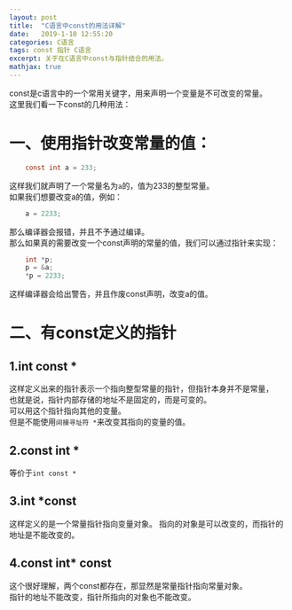 ```yaml
---
layout: post
title:  "C语言中const的用法详解"
date:   2019-1-10 12:55:20
categories: C语言
tags: const 指针 C语言
excerpt: 关于在C语言中const与指针结合的用法。
mathjax: true
---
```


const是c语言中的一个常用关键字，用来声明一个变量是不可改变的常量。  
这里我们看一下const的几种用法：  

# 一、使用指针改变常量的值： #

```c
    const int a = 233;
```

这样我们就声明了一个常量名为`a`的，值为233的整型常量。  
如果我们想要改变a的值，例如：

```c
    a = 2233;
```

那么编译器会报错，并且不予通过编译。  
那么如果真的需要改变一个const声明的常量的值，我们可以通过指针来实现：  

```c
    int *p;
    p = &a;
    *p = 2233;
```

这样编译器会给出警告，并且作废const声明，改变a的值。  

# 二、有const定义的指针 #  

## 1.int const * ##

这样定义出来的指针表示一个指向整型常量的指针，但指针本身并不是常量，  
也就是说，指针内部存储的地址不是固定的，而是可变的。  
可以用这个指针指向其他的变量。  
但是不能使用`间接寻址符 *`来改变其指向的变量的值。  

## 2.const int * ##

等价于`int const *`

## 3.int *const ##

这样定义的是一个常量指针指向变量对象。
指向的对象是可以改变的，而指针的地址是不能改变的。

## 4.const int* const ##

这个很好理解，两个const都存在，那显然是常量指针指向常量对象。  
指针的地址不能改变，指针所指向的对象也不能改变。  


